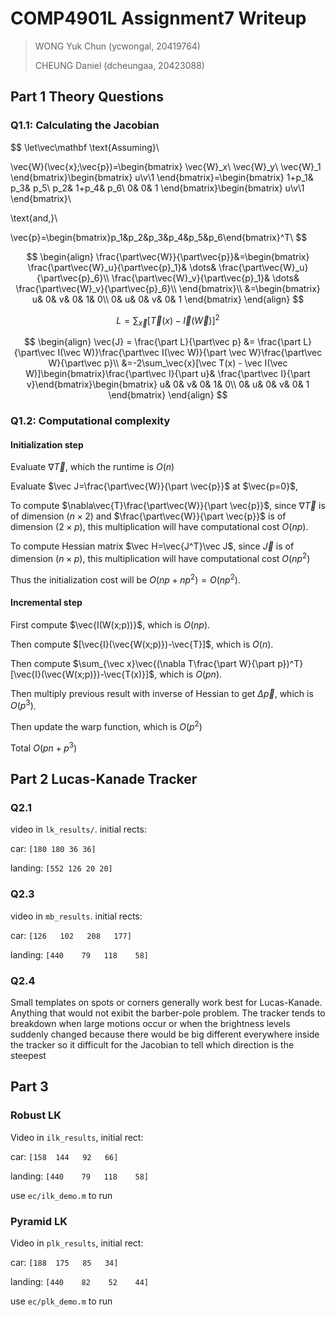 # COMP4901L Assignment7 Writeup

>WONG Yuk Chun (ycwongal, 20419764)
>
>CHEUNG Daniel (dcheungaa, 20423088)

## Part 1 Theory Questions

### Q1.1: Calculating the Jacobian

$$
\let\vec\mathbf
\text{Assuming}\\

\vec{W}(\vec{x};\vec{p})=\begin{bmatrix}
\vec{W}_x\\ \vec{W}_y\\ \vec{W}_1
\end{bmatrix}\begin{bmatrix}
u\\v\\1
\end{bmatrix}=\begin{bmatrix}
1+p_1&		p_3&		p_5\\
p_2&		1+p_4&		p_6\\
0&			0&			1
\end{bmatrix}\begin{bmatrix}
u\\v\\1
\end{bmatrix}\\

\text{and,}\\

\vec{p}=\begin{bmatrix}p_1&p_2&p_3&p_4&p_5&p_6\end{bmatrix}^T\\
$$

$$
\begin{align}
\frac{\part\vec{W}}{\part\vec{p}}&=\begin{bmatrix}
\frac{\part\vec{W}_u}{\part\vec{p}_1}& \dots& \frac{\part\vec{W}_u}{\part\vec{p}_6}\\
\frac{\part\vec{W}_v}{\part\vec{p}_1}& \dots& \frac{\part\vec{W}_v}{\part\vec{p}_6}\\
\end{bmatrix}\\
&=\begin{bmatrix}
u&	0&	v&	0&	1&	0\\
0&	u&	0&	v&	0&	1
\end{bmatrix}
\end{align}
$$

$$
L = \sum_\vec{x}[\vec T(x) - \vec I(\vec W)]^2
$$


$$
\begin{align}
\vec{J} = \frac{\part L}{\part\vec p} &= \frac{\part L}{\part\vec I(\vec W)}\frac{\part\vec I(\vec W)}{\part \vec W}\frac{\part\vec W}{\part\vec p}\\
&=-2\sum_\vec{x}[\vec T(x) - \vec I(\vec W)]\begin{bmatrix}\frac{\part\vec I}{\part u}& \frac{\part\vec I}{\part v}\end{bmatrix}\begin{bmatrix}
u&	0&	v&	0&	1&	0\\
0&	u&	0&	v&	0&	1
\end{bmatrix}
\end{align}
$$


### Q1.2: Computational complexity

#### Initialization step

Evaluate $\nabla\vec T$, which the runtime is $O(n)$

Evaluate $\vec J=\frac{\part\vec{W}}{\part \vec{p}}$ at $\vec{p=0}$, 

To compute $\nabla\vec{T}\frac{\part\vec{W}}{\part \vec{p}}$, since $\nabla\vec T$ is of dimension $(n\times2)$ and $\frac{\part\vec{W}}{\part \vec{p}}$ is of dimension $(2\times p)$, this multiplication will have computational cost $O(np)$.

To compute Hessian matrix $\vec H=\vec{J^T}\vec J$, since $\vec J$ is of dimension $(n\times p)$, this multiplication will have computational cost $O(np^2)$

Thus the initialization cost will be $O(np+np^2)=O(np^2)$.

#### Incremental step

First compute $\vec{I(W(x;p))}$, which is $O(np)$.

Then compute $[\vec{I}(\vec{W(x;p)})-\vec{T}]$, which is $O(n)$.

Then compute $\sum_{\vec x}\vec{(\nabla T\frac{\part W}{\part p})^T}[\vec{I}(\vec{W(x;p)})-\vec{T(x)}]$, which is $O(pn)$.

Then multiply previous result with inverse of Hessian to get $\Delta\vec p$, which is $O(p^3)$.

Then update the warp function, which is $O(p^2)$

Total $O(pn+p^3)$

## Part 2 Lucas-Kanade Tracker

### Q2.1

video in `lk_results/`. initial rects:

car: `[180 180 36 36]`

landing: `[552 126 20 20]`

### Q2.3

video in `mb_results`. initial rects:

car: `[126   102   208   177]`

landing: `[440    79   118    58]`

### Q2.4

Small templates on spots or corners generally work best for Lucas-Kanade. Anything that would not exibit the barber-pole problem. The tracker tends to breakdown when large motions occur or when the brightness levels suddenly changed because there would be big different everywhere inside the tracker so it difficult for the Jacobian to tell which direction is the steepest

## Part 3

### Robust LK

Video in `ilk_results`, initial rect:

car: `[158  144   92   66]`

landing: `[440    79   118    58]`

use `ec/ilk_demo.m` to run

### Pyramid LK

Video in `plk_results`, initial rect:

car: `[188  175   85   34]`

landing: `[440    82    52    44]`

use `ec/plk_demo.m` to run

